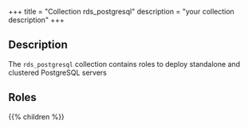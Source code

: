 +++
title = "Collection rds_postgresql"
description = "your collection description"
+++

## Description
The `rds_postgresql` collection contains roles to deploy standalone and clustered PostgreSQL servers 

## Roles
{{% children %}}
